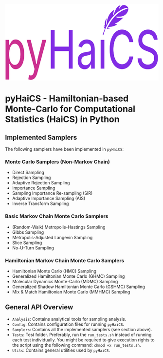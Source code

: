 <div align=center>
    <img src="docs/source/static/logo.svg" alt="pyHaiCS Logo" height="250px">
</div>

# pyHaiCS - Hamiltonian-based Monte-Carlo for Computational Statistics (HaiCS) in Python

## Implemented Samplers
The following samplers have been implemented in `pyHaiCS`:
### Monte Carlo Samplers (Non-Markov Chain)
- Direct Sampling
- Rejection Sampling
- Adaptive Rejection Sampling
- Importance Sampling
- Sampling Importance Re-sampling (SIR)
- Adaptive Importance Sampling (AIS)
- Inverse Transform Sampling
### Basic Markov Chain Monte Carlo Samplers
- (Random-Walk) Metropolis-Hastings Sampling
- Gibbs Sampling
- Metropolis-Adjusted Langevin Sampling
- Slice Sampling
- No-U-Turn Sampling
### Hamiltonian Markov Chain Monte Carlo Samplers
- Hamiltonian Monte Carlo (HMC) Sampling
- Generalized Hamiltonian Monte Carlo (GHMC) Sampling
- Molecular Dynamics Monte-Carlo (MDMC) Sampling
- Generalized Shadow Hamiltonian Monte Carlo (GSHMC) Sampling
- Mix & Match Hamiltonian Monte Carlo (MMHMC) Sampling

## General API Overview
- `Analysis`: Contains analytical tools for sampling analysis.
- `Config`: Contains configuration files for running `pyHaiCS`.
- `Samplers`: Contains all the implemented samplers (see section above).
- `Tests`: Test folder. Preferably, run the `run_tests.sh` instead of running each test individually. You might be required to give execution rights to the script using the following command: `chmod +x run_tests.sh`.
- `Utils`: Contains general utilities used by `pyHaiCS`.
